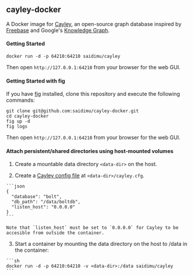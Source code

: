 ## cayley-docker

A Docker image for [Cayley](https://github.com/google/cayley), an open-source graph database inspired by [Freebase](http://freebase.com) and Google's [Knowledge Graph](http://www.google.com/insidesearch/features/search/knowledge.html).

#### Getting Started

```
docker run -d -p 64210:64210 saidimu/cayley
```

Then open `http://127.0.0.1:64210` from your browser for the web GUI.

#### Getting Started with fig

If you have [fig](http://www.fig.sh/) installed, clone this repository and execute the following commands:
```
git clone git@github.com:saidimu/cayley-docker.git
cd cayley-docker
fig up -d
fig logs
```

Then open `http://127.0.0.1:64210` from your browser for the web GUI.

#### Attach persistent/shared directories using host-mounted volumes

  1. Create a mountable data directory `<data-dir>` on the host.

  2. Create a [Cayley config file](https://github.com/google/cayley/blob/master/docs%2FConfiguration.md) at `<data-dir>/cayley.cfg`.

    ```json
    {
      "database": "bolt",
      "db_path": "/data/boltdb",
      "listen_host": "0.0.0.0"
    }
    ```

    Note that `listen_host` must be set to `0.0.0.0` for Cayley to be accesible from outside the container.


  3. Start a container by mounting the data directory on the host to /data in the container:

    ```sh
    docker run -d -p 64210:64210 -v <data-dir>:/data saidimu/cayley
    ```


